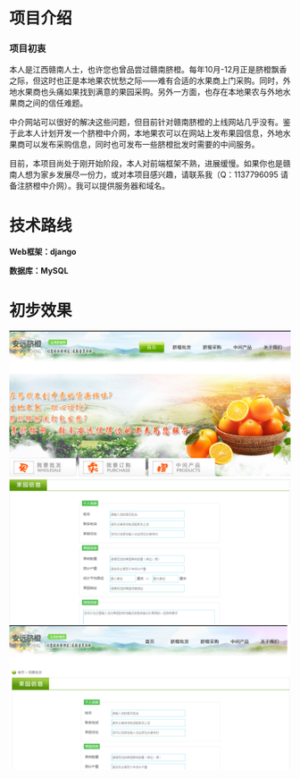 # 项目介绍
### 项目初衷
本人是江西赣南人士，也许您也曾品尝过赣南脐橙。每年10月-12月正是脐橙飘香之际，但这时也正是本地果农忧愁之际——难有合适的水果商上门采购。同时，外地水果商也头痛如果找到满意的果园采购。另外一方面，也存在本地果农与外地水果商之间的信任难题。

中介网站可以很好的解决这些问题，但目前针对赣南脐橙的上线网站几乎没有。鉴于此本人计划开发一个脐橙中介网，本地果农可以在网站上发布果园信息，外地水果商可以发布采购信息，同时也可发布一些脐橙批发时需要的中间服务。

目前，本项目尚处于刚开始阶段，本人对前端框架不熟，进展缓慢。如果你也是赣南人想为家乡发展尽一份力，或对本项目感兴趣，请联系我（Q：1137796095 请备注脐橙中介网）。我可以提供服务器和域名。

# 技术路线
**Web框架：django**

**数据库：MySQL**


# 初步效果

![image](https://github.com/ChenHuabin321/qichengzhongjiewang/blob/master/%E9%A6%96%E9%A1%B51.png)
![image](https://github.com/ChenHuabin321/qichengzhongjiewang/blob/master/%E6%9E%9C%E5%9B%AD%E4%BF%A1%E6%81%AF%E5%8F%91%E5%B8%832.png)
![image](https://github.com/ChenHuabin321/qichengzhongjiewang/blob/master/%E6%9E%9C%E5%9B%AD%E4%BF%A1%E6%81%AF%E5%8F%91%E5%B8%83.png)

